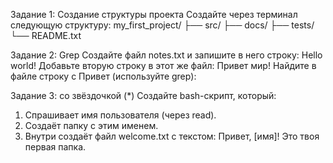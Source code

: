 Задание 1: Создание структуры проекта
Создайте через терминал следующую структуру:
my_first_project/
├── src/
├── docs/
├── tests/
└── README.txt

Задание 2: Grep
Создайте файл notes.txt и запишите в него строку: Hello world!
Добавьте вторую строку в этот же файл: Привет мир!
Найдите в файле строку с Привет (используйте grep):

Задание 3: со звёздочкой (*)
Создайте bash-скрипт, который:
1. Спрашивает имя пользователя (через read).
2. Создаёт папку с этим именем.
3. Внутри создаёт файл welcome.txt с текстом:
Привет, [имя]! Это твоя первая папка.

